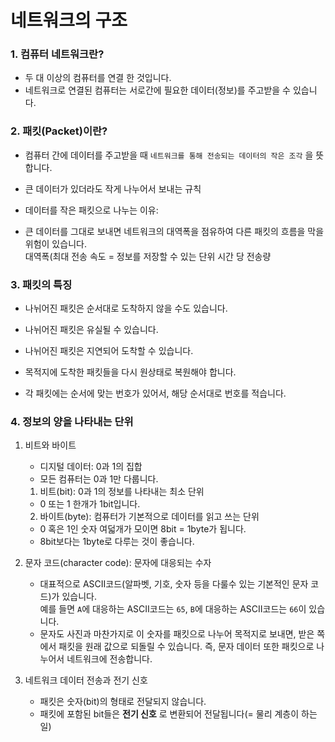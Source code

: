 네트워크의 구조
==========================================================

### 1. 컴퓨터 네트워크란?
  - 두 대 이상의 컴퓨터를 연결 한 것입니다.
  - 네트워크로 연결된 컴퓨터는 서로간에 필요한 데이터(정보)를 주고받을 수 있습니다.

### 2. 패킷(Packet)이란?
  - 컴퓨터 간에 데이터를 주고받을 때 `네트워크를 통해 전송되는 데이터의 작은 조각` 을 뜻합니다.
  - 큰 데이터가 있더라도 작게 나누어서 보내는 규칙
  
  - 데이터를 작은 패킷으로 나누는 이유:
  -  큰 데이터를 그대로 보내면 네트워크의 대역폭을 점유하여 다른 패킷의 흐름을 막을 위험이 있습니다.  
     대역폭(최대 전송 속도 = 정보를 저장할 수 있는 단위 시간 당 전송량

### 3. 패킷의 특징
  - 나뉘어진 패킷은 순서대로 도착하지 않을 수도 있습니다.
  - 나뉘어진 패킷은 유실될 수 있습니다.
  - 나뉘어진 패킷은 지연되어 도착할 수 있습니다.

  - 목적지에 도착한 패킷들을 다시 원상태로 복원해야 합니다.
  - 각 패킷에는 순서에 맞는 번호가 있어서, 해당 순서대로 번호를 적습니다.

### 4. 정보의 양을 나타내는 단위
  1. 비트와 바이트
       - 디지털 데이터: 0과 1의 집합
       - 모든 컴퓨터는 0과 1만 다룹니다.
     1. 비트(bit): 0과 1의 정보를 나타내는 최소 단위
       - 0 또는 1 한개가 1bit입니다.
    
     2. 바이트(byte): 컴퓨터가 기본적으로 데이터를 읽고 쓰는 단위
       - 0 혹은 1인 숫자 여덟개가 모이면 8bit = 1byte가 됩니다.
       - 8bit보다는 1byte로 다루는 것이 좋습니다.

  2. 문자 코드(character code): 문자에 대응되는 수자
     - 대표적으로 ASCII코드(알파벳, 기호, 숫자 등을 다룰수 있는 기본적인 문자 코드)가 있습니다.  
       예를 들면 `A`에 대응하는 ASCII코드는 `65`, `B`에 대응하는 ASCII코드는 `66`이 있습니다.
     - 문자도 사진과 마찬가지로 이 숫자를 패킷으로 나누어 목적지로 보내면, 받은 쪽에서 패킷을 원래
       값으로 되돌릴 수 있습니다. 즉, 문자 데이터 또한 패킷으로 나누어서 네트워크에 전송합니다.

  3. 네트워크 데이터 전송과 전기 신호
     - 패킷은 숫자(bit)의 형태로 전달되지 않습니다.
     - 패킷에 포함된 bit들은 __전기 신호__ 로 변환되어 전달됩니다(= 물리 계층이 하는 일)
